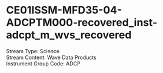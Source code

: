 # CE01ISSM-MFD35-04-ADCPTM000-recovered_inst-adcpt_m_wvs_recovered

Stream Type: Science<br>
Stream Content: Wave Data Products<br>
Instrument Group Code: ADCP<br>
